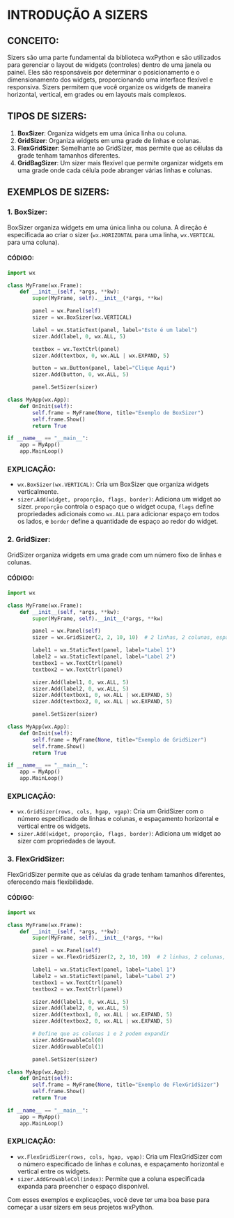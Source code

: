 # INTRODUÇÃO A SIZERS
## CONCEITO:
Sizers são uma parte fundamental da biblioteca wxPython e são utilizados para gerenciar o layout de widgets (controles) dentro de uma janela ou painel. Eles são responsáveis por determinar o posicionamento e o dimensionamento dos widgets, proporcionando uma interface flexível e responsiva. Sizers permitem que você organize os widgets de maneira horizontal, vertical, em grades ou em layouts mais complexos.

## TIPOS DE SIZERS:
1. **BoxSizer**: Organiza widgets em uma única linha ou coluna.
2. **GridSizer**: Organiza widgets em uma grade de linhas e colunas.
3. **FlexGridSizer**: Semelhante ao GridSizer, mas permite que as células da grade tenham tamanhos diferentes.
4. **GridBagSizer**: Um sizer mais flexível que permite organizar widgets em uma grade onde cada célula pode abranger várias linhas e colunas.

## EXEMPLOS DE SIZERS:
### 1. BoxSizer:
BoxSizer organiza widgets em uma única linha ou coluna. A direção é especificada ao criar o sizer (`wx.HORIZONTAL` para uma linha, `wx.VERTICAL` para uma coluna).

#### CÓDIGO:
```python
import wx

class MyFrame(wx.Frame):
    def __init__(self, *args, **kw):
        super(MyFrame, self).__init__(*args, **kw)

        panel = wx.Panel(self)
        sizer = wx.BoxSizer(wx.VERTICAL)

        label = wx.StaticText(panel, label="Este é um label")
        sizer.Add(label, 0, wx.ALL, 5)

        textbox = wx.TextCtrl(panel)
        sizer.Add(textbox, 0, wx.ALL | wx.EXPAND, 5)

        button = wx.Button(panel, label="Clique Aqui")
        sizer.Add(button, 0, wx.ALL, 5)

        panel.SetSizer(sizer)

class MyApp(wx.App):
    def OnInit(self):
        self.frame = MyFrame(None, title="Exemplo de BoxSizer")
        self.frame.Show()
        return True

if __name__ == "__main__":
    app = MyApp()
    app.MainLoop()
```

### EXPLICAÇÃO:
- `wx.BoxSizer(wx.VERTICAL)`: Cria um BoxSizer que organiza widgets verticalmente.
- `sizer.Add(widget, proporção, flags, border)`: Adiciona um widget ao sizer. `proporção` controla o espaço que o widget ocupa, `flags` define propriedades adicionais como `wx.ALL` para adicionar espaço em todos os lados, e `border` define a quantidade de espaço ao redor do widget.

### 2. GridSizer:
GridSizer organiza widgets em uma grade com um número fixo de linhas e colunas.

#### CÓDIGO:
```python
import wx

class MyFrame(wx.Frame):
    def __init__(self, *args, **kw):
        super(MyFrame, self).__init__(*args, **kw)

        panel = wx.Panel(self)
        sizer = wx.GridSizer(2, 2, 10, 10)  # 2 linhas, 2 colunas, espaçamento horizontal e vertical de 10 pixels

        label1 = wx.StaticText(panel, label="Label 1")
        label2 = wx.StaticText(panel, label="Label 2")
        textbox1 = wx.TextCtrl(panel)
        textbox2 = wx.TextCtrl(panel)

        sizer.Add(label1, 0, wx.ALL, 5)
        sizer.Add(label2, 0, wx.ALL, 5)
        sizer.Add(textbox1, 0, wx.ALL | wx.EXPAND, 5)
        sizer.Add(textbox2, 0, wx.ALL | wx.EXPAND, 5)

        panel.SetSizer(sizer)

class MyApp(wx.App):
    def OnInit(self):
        self.frame = MyFrame(None, title="Exemplo de GridSizer")
        self.frame.Show()
        return True

if __name__ == "__main__":
    app = MyApp()
    app.MainLoop()
```

### EXPLICAÇÃO:
- `wx.GridSizer(rows, cols, hgap, vgap)`: Cria um GridSizer com o número especificado de linhas e colunas, e espaçamento horizontal e vertical entre os widgets.
- `sizer.Add(widget, proporção, flags, border)`: Adiciona um widget ao sizer com propriedades de layout.

### 3. FlexGridSizer:
FlexGridSizer permite que as células da grade tenham tamanhos diferentes, oferecendo mais flexibilidade.

#### CÓDIGO:
```python
import wx

class MyFrame(wx.Frame):
    def __init__(self, *args, **kw):
        super(MyFrame, self).__init__(*args, **kw)

        panel = wx.Panel(self)
        sizer = wx.FlexGridSizer(2, 2, 10, 10)  # 2 linhas, 2 colunas, espaçamento horizontal e vertical de 10 pixels

        label1 = wx.StaticText(panel, label="Label 1")
        label2 = wx.StaticText(panel, label="Label 2")
        textbox1 = wx.TextCtrl(panel)
        textbox2 = wx.TextCtrl(panel)

        sizer.Add(label1, 0, wx.ALL, 5)
        sizer.Add(label2, 0, wx.ALL, 5)
        sizer.Add(textbox1, 0, wx.ALL | wx.EXPAND, 5)
        sizer.Add(textbox2, 0, wx.ALL | wx.EXPAND, 5)

        # Define que as colunas 1 e 2 podem expandir
        sizer.AddGrowableCol(0)
        sizer.AddGrowableCol(1)

        panel.SetSizer(sizer)

class MyApp(wx.App):
    def OnInit(self):
        self.frame = MyFrame(None, title="Exemplo de FlexGridSizer")
        self.frame.Show()
        return True

if __name__ == "__main__":
    app = MyApp()
    app.MainLoop()
```

### EXPLICAÇÃO:
- `wx.FlexGridSizer(rows, cols, hgap, vgap)`: Cria um FlexGridSizer com o número especificado de linhas e colunas, e espaçamento horizontal e vertical entre os widgets.
- `sizer.AddGrowableCol(index)`: Permite que a coluna especificada expanda para preencher o espaço disponível.

Com esses exemplos e explicações, você deve ter uma boa base para começar a usar sizers em seus projetos wxPython.